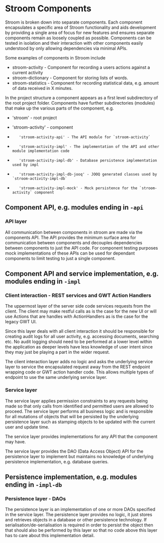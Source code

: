# Stroom Components

Stroom is broken down into separate components. Each component encapsulates a specific area of Stroom functionality and aids development by providing a single area of focus for new features and ensures separate components remain as loosely coupled as possible. Components can be tested in isolation and their interaction with other components easily understood by only allowing dependencies via minimal APIs.

Some examples of components in Stroom include
* stroom-activity - Component for recording a users actions against a current activity
* stroom-dictionary - Component for storing lists of words.
* stroom-statistics - Component for recording statistical data, e.g. amount of data received in X minutes.

In the project structure a component appears as a first level subdirectory of the root project folder. Components have further subdirectories (modules) that make up the various parts of the component, e.g.

* 'stroom' - root project

*    'stroom-activity' - component

*        'stroom-activity-api' - The API module for `stroom-activity`

*        'stroom-activity-impl' - The implementation of the API and other module implementation code

*        'stroom-activity-impl-db' - Database persistence implementation used by impl

*        'stroom-activity-impl-db-jooq' - JOOQ generated classes used by `stroom-activity-impl-db`

*        'stroom-activity-impl-mock' - Mock persistence for the `stroom-activity` component

## Component API, e.g. modules ending in `-api`

### API layer

All communication between components in stroom are made via the components API. The API provides the minimum surface area for communication between components and decouples dependencies between components to just the API code. For component testing purposes mock implementations of these APIs can be used for dependant components to limit testing to just a single component.

## Component API and service implementation, e.g. modules ending in `-impl`

### Client interaction - REST services and GWT Action Handlers

The uppermost layer of the server side code services requests from the client. The client may make restful calls as is the case for the new UI or will use Actions that are handles with ActionHandlers as is the case for the legacy GWT UI.

Since this layer deals with all client interaction it should be responsible for creating audit logs for all user activity, e.g. accessing documents, searching etc. No audit logging should need to be performed at a lower level within the application as deeper levels have less knowledge of user intent since they may just be playing a part in the wider request.

The client interaction layer adds no logic and asks the underlying service layer to service the encapsulated request away from the REST endpoint wrapping code or GWT action handler code. This allows multiple types of endpoint to use the same underlying service layer.

### Service layer

The service layer applies permission constraints to any requests being made so that only calls from identified and permitted users are allowed to proceed. The service layer performs all business logic and is responsible for all mutations of objects that will be persisted by the underlying persistence layer such as stamping objects to be updated with the current user and update time.

The service layer provides implementations for any API that the component may have.

The service layer provides the DAO (Data Access Object) API for the persistence layer to implement but maintains no knowledge of underlying persistence implementation, e.g. database queries.

## Persistence implementation, e.g. modules ending in `-impl-db`

### Persistence layer - DAOs

The persistence layer is an implementation of one or more DAOs specified in the service layer. The persistence layer provides no logic, it just stores and retrieves objects in a database or other persistence technology. If serialisation/de-serialisation is required in order to persist the object then that should also be performed by this layer so that no code above this layer has to care about this implementation detail.

